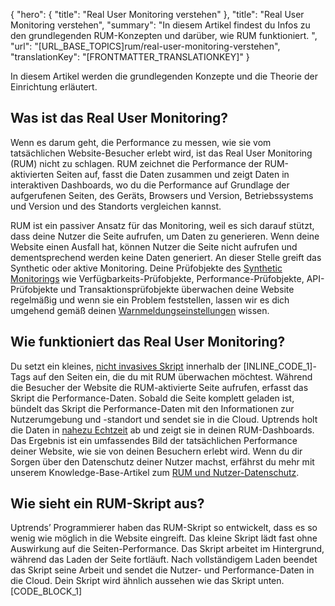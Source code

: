 {
  "hero": {
    "title": "Real User Monitoring verstehen"
  },
  "title": "Real User Monitoring verstehen",
  "summary": "In diesem Artikel findest du Infos zu den grundlegenden RUM-Konzepten und darüber, wie RUM funktioniert. ",
  "url": "[URL_BASE_TOPICS]rum/real-user-monitoring-verstehen",
  "translationKey": "[FRONTMATTER_TRANSLATIONKEY]"
}

In diesem Artikel werden die grundlegenden Konzepte und die Theorie der Einrichtung erläutert.

## Was ist das Real User Monitoring?

Wenn es darum geht, die Performance zu messen, wie sie vom tatsächlichen Website-Besucher erlebt wird, ist das Real User Monitoring (RUM) nicht zu schlagen. RUM zeichnet die Performance der RUM-aktivierten Seiten auf, fasst die Daten zusammen und zeigt Daten in interaktiven Dashboards, wo du die Performance auf Grundlage der aufgerufenen Seiten, des Geräts, Browsers und Version, Betriebssystems und Version und des Standorts vergleichen kannst.

RUM ist ein passiver Ansatz für das Monitoring, weil es sich darauf stützt, dass deine Nutzer die Seite aufrufen, um Daten zu generieren. Wenn deine Website einen Ausfall hat, können Nutzer die Seite nicht aufrufen und dementsprechend werden keine Daten generiert. An dieser Stelle greift das Synthetic oder aktive Monitoring. Deine Prüfobjekte des [Synthetic Monitorings]([LINK_URL_1]) wie Verfügbarkeits-Prüfobjekte, Performance-Prüfobjekte, API-Prüfobjekte und Transaktionsprüfobjekte überwachen deine Website regelmäßig und wenn sie ein Problem feststellen, lassen wir es dich umgehend gemäß deinen [Warnmeldungseinstellungen]([LINK_URL_2]) wissen.

## Wie funktioniert das Real User Monitoring?

Du setzt ein kleines, [nicht invasives Skript]([LINK_URL_3]) innerhalb der [INLINE_CODE_1]-Tags auf den Seiten ein, die du mit RUM überwachen möchtest. Während die Besucher der Website die RUM-aktivierte Seite aufrufen, erfasst das Skript die Performance-Daten. Sobald die Seite komplett geladen ist, bündelt das Skript die Performance-Daten mit den Informationen zur Nutzerumgebung und -standort und sendet sie in die Cloud. Uptrends holt die Daten in [nahezu Echtzeit]([LINK_URL_4]) ab und zeigt sie in deinen RUM-Dashboards. Das Ergebnis ist ein umfassendes Bild der tatsächlichen Performance deiner Website, wie sie von deinen Besuchern erlebt wird. Wenn du dir Sorgen über den Datenschutz deiner Nutzer machst, erfährst du mehr mit unserem Knowledge-Base-Artikel zum [RUM und Nutzer-Datenschutz]([LINK_URL_5]).

## Wie sieht ein RUM-Skript aus?

Uptrends’ Programmierer haben das RUM-Skript so entwickelt, dass es so wenig wie möglich in die Website eingreift. Das kleine Skript lädt fast ohne Auswirkung auf die Seiten-Performance. Das Skript arbeitet im Hintergrund, während das Laden der Seite fortläuft. Nach vollständigem Laden beendet das Skript seine Arbeit und sendet die Nutzer- und Performance-Daten in die Cloud. Dein Skript wird ähnlich aussehen wie das Skript unten.
[CODE_BLOCK_1]
